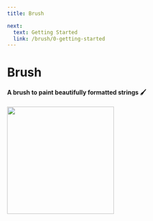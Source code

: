 ```yaml
---
title: Brush

next:
  text: Getting Started
  link: /brush/0-getting-started
---
```


# Brush

#### A brush to paint beautifully formatted strings :paintbrush:

<div class="my-4 flex justify-center">
  <img src="/images/brush.png" height="250" />
</div>

